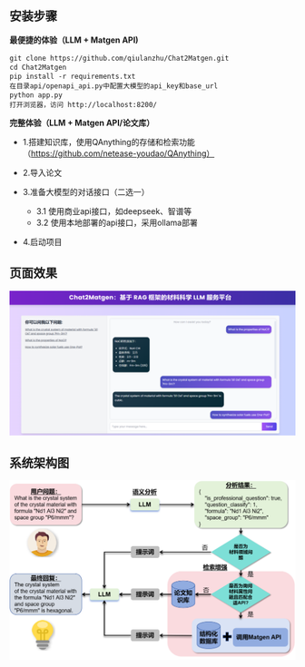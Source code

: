 ## 安装步骤
**最便捷的体验（LLM + Matgen API)**
```
git clone https://github.com/qiulanzhu/Chat2Matgen.git
cd Chat2Matgen
pip install -r requirements.txt
在目录api/openapi_api.py中配置大模型的api_key和base_url
python app.py
打开浏览器，访问 http://localhost:8200/
```

**完整体验（LLM + Matgen API/论文库）**
* 1.搭建知识库，使用QAnything的存储和检索功能（https://github.com/netease-youdao/QAnything）

* 2.导入论文

* 3.准备大模型的对话接口（二选一）
    - 3.1 使用商业api接口，如deepseek、智谱等
    - 3.2 使用本地部署的api接口，采用ollama部署

* 4.启动项目

## 页面效果
![image](public/home.png)


## 系统架构图
![image](public/架构图1216.png)